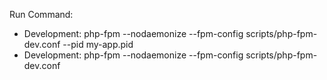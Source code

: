 Run Command:
- Development: php-fpm --nodaemonize --fpm-config scripts/php-fpm-dev.conf --pid my-app.pid
- Development: php-fpm --nodaemonize --fpm-config scripts/php-fpm-dev.conf
